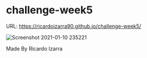 # challenge-week5

URL: https://ricardoizarra90.github.io/challenge-week5/

![Screenshot 2021-01-10 235221](https://user-images.githubusercontent.com/75051575/104148296-b5cdc900-539f-11eb-9ce6-40c60edc291e.png)


Made By Ricardo Izarra
